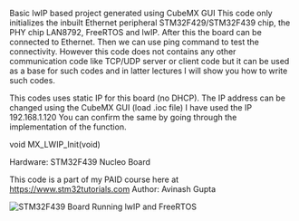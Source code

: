 Basic lwIP based project generated using CubeMX GUI
This code only initializes the inbuilt Ethernet peripheral
STM32F429/STM32F439 chip, the PHY chip LAN8792, FreeRTOS
and lwIP. After this the board can be connected to Ethernet.
Then we can use ping command to test the connectivity.
However this code does not contains any other communication
code like TCP/UDP server or client code but it can be used
as a base for such codes and in latter lectures I will show
you how to write such codes.

This codes uses static IP for this board (no DHCP). The
IP address can be changed using the CubeMX GUI (load .ioc file)
I have used the IP 192.168.1.120
You can confirm the same by going through the implementation
of the function.
 
void MX_LWIP_Init(void)
 
Hardware: STM32F439 Nucleo Board
 
This code is a part of my PAID course here at
https://www.stm32tutorials.com
Author: Avinash Gupta

![STM32F439 Board Running lwIP and FreeRTOS](https://www.extremeelectronics.co.in/github/stm32-lwip/stm32f439_nucleo.jpg)
